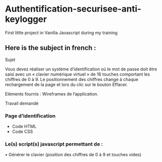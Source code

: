 # Authentification-securisee-anti-keylogger
First little project in Vanilla Javascript during my training

## Here is the subject in french :

Sujet

Vous devez réaliser un système d’identification où le mot de passe doit être saisi avec un « clavier
numérique virtuel » de 16 touches comportant les chiffres de 0 à 9.
Le positionnement des chiffres change à chaque rechargement de la page et lors du clic sur le
bouton Effacer.

Eléments fournis : 
Wireframes de l’application.


Travail demandé

### Page d’identification

- Code HTML
- Code CSS

### Le(s) script(s) javascript permettant de :
• Générer le clavier (position des chiffres de 0 à 9 et touches vides)
